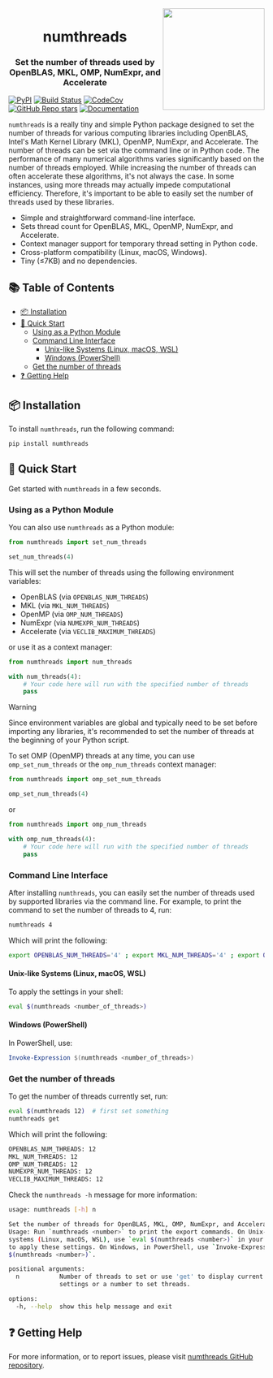 <img src="https://media.githubusercontent.com/media/basnijholt/nijho.lt/3986f45bae9ea4e834486eab4f7f6963d980c7b6/content/project/numthreads/featured.png" align="right" style="width: 200px;" />

<h1 align="center">numthreads</h1>
<h3 align="center">Set the number of threads used by OpenBLAS, MKL, OMP, NumExpr, and Accelerate</h3>

[![PyPI](https://img.shields.io/pypi/v/numthreads.svg)](https://pypi.python.org/pypi/numthreads)
[![Build Status](https://github.com/basnijholt/numthreads/actions/workflows/pytest.yml/badge.svg)](https://github.com/basnijholt/numthreads/actions/workflows/pytest.yml)
[![CodeCov](https://codecov.io/gh/basnijholt/numthreads/branch/main/graph/badge.svg)](https://codecov.io/gh/basnijholt/numthreads)
[![GitHub Repo stars](https://img.shields.io/github/stars/basnijholt/numthreads)](https://github.com/basnijholt/numthreads)
[![Documentation](https://readthedocs.org/projects/numthreads/badge/?version=latest)](https://numthreads.readthedocs.io/)

`numthreads` is a really tiny and simple Python package designed to set the number of threads for various computing libraries including OpenBLAS, Intel's Math Kernel Library (MKL), OpenMP, NumExpr, and Accelerate.
The number of threads can be set via the command line or in Python code.
The performance of many numerical algorithms varies significantly based on the number of threads employed.
While increasing the number of threads can often accelerate these algorithms, it's not always the case.
In some instances, using more threads may actually impede computational efficiency.
Therefore, it's important to be able to easily set the number of threads used by these libraries.

- Simple and straightforward command-line interface.
- Sets thread count for OpenBLAS, MKL, OpenMP, NumExpr, and Accelerate.
- Context manager support for temporary thread setting in Python code.
- Cross-platform compatibility (Linux, macOS, Windows).
- Tiny (≤7KB) and no dependencies.

<!-- toc-start -->

## :books: Table of Contents

<!-- START doctoc generated TOC please keep comment here to allow auto update -->
<!-- DON'T EDIT THIS SECTION, INSTEAD RE-RUN doctoc TO UPDATE -->

- [:package: Installation](#package-installation)
- [:rocket: Quick Start](#rocket-quick-start)
  - [Using as a Python Module](#using-as-a-python-module)
  - [Command Line Interface](#command-line-interface)
    - [Unix-like Systems (Linux, macOS, WSL)](#unix-like-systems-linux-macos-wsl)
    - [Windows (PowerShell)](#windows-powershell)
  - [Get the number of threads](#get-the-number-of-threads)
- [:question: Getting Help](#question-getting-help)

<!-- END doctoc generated TOC please keep comment here to allow auto update -->

<!-- toc-end -->

## :package: Installation

To install `numthreads`, run the following command:

```bash
pip install numthreads
```

## :rocket: Quick Start

Get started with `numthreads` in a few seconds.

### Using as a Python Module

You can also use `numthreads` as a Python module:

```python
from numthreads import set_num_threads

set_num_threads(4)
```

This will set the number of threads using the following environment variables:
- OpenBLAS (via `OPENBLAS_NUM_THREADS`)
- MKL (via `MKL_NUM_THREADS`)
- OpenMP (via `OMP_NUM_THREADS`)
- NumExpr (via `NUMEXPR_NUM_THREADS`)
- Accelerate (via `VECLIB_MAXIMUM_THREADS`)

or use it as a context manager:

```python
from numthreads import num_threads

with num_threads(4):
    # Your code here will run with the specified number of threads
    pass
```

> [!WARNING]
> Since environment variables are global and typically need to be set before importing any libraries, it's recommended to set the number of threads at the beginning of your Python script.

To set OMP (OpenMP) threads at any time, you can use `omp_set_num_threads` or the `omp_num_threads` context manager:

```python
from numthreads import omp_set_num_threads

omp_set_num_threads(4)
```

or

```python
from numthreads import omp_num_threads

with omp_num_threads(4):
    # Your code here will run with the specified number of threads
    pass
```

### Command Line Interface

After installing `numthreads`, you can easily set the number of threads used by supported libraries via the command line. For example, to print the command to set the number of threads to 4, run:

```bash
numthreads 4
```
<!-- CODE:BASH:START -->
<!-- echo '```bash' -->
<!-- numthreads 4 -->
<!-- echo '```' -->
<!-- CODE:END -->
Which will print the following:
<!-- OUTPUT:START -->
<!-- ⚠️ This content is auto-generated by `markdown-code-runner`. -->
```bash
export OPENBLAS_NUM_THREADS='4' ; export MKL_NUM_THREADS='4' ; export OMP_NUM_THREADS='4' ; export NUMEXPR_NUM_THREADS='4' ; export VECLIB_MAXIMUM_THREADS='4'
```

<!-- OUTPUT:END -->

#### Unix-like Systems (Linux, macOS, WSL)

To apply the settings in your shell:

```bash
eval $(numthreads <number_of_threads>)
```

#### Windows (PowerShell)

In PowerShell, use:

```powershell
Invoke-Expression $(numthreads <number_of_threads>)
```

### Get the number of threads

To get the number of threads currently set, run:

```bash
eval $(numthreads 12)  # first set something
numthreads get
```
<!-- CODE:BASH:START -->
<!-- echo '```bash' -->
<!-- eval $(numthreads 12) -->
<!-- numthreads get -->
<!-- echo '```' -->
<!-- CODE:END -->
Which will print the following:
<!-- OUTPUT:START -->
<!-- ⚠️ This content is auto-generated by `markdown-code-runner`. -->
```bash
OPENBLAS_NUM_THREADS: 12
MKL_NUM_THREADS: 12
OMP_NUM_THREADS: 12
NUMEXPR_NUM_THREADS: 12
VECLIB_MAXIMUM_THREADS: 12
```

<!-- OUTPUT:END -->

Check the `numthreads -h` message for more information:

<!-- CODE:BASH:START -->
<!-- echo '```bash' -->
<!-- numthreads -h -->
<!-- echo '```' -->
<!-- CODE:END -->
<!-- OUTPUT:START -->
<!-- ⚠️ This content is auto-generated by `markdown-code-runner`. -->
```bash
usage: numthreads [-h] n

Set the number of threads for OpenBLAS, MKL, OMP, NumExpr, and Accelerate.
Usage: Run `numthreads <number>` to print the export commands. On Unix-like
systems (Linux, macOS, WSL), use `eval $(numthreads <number>)` in your shell
to apply these settings. On Windows, in PowerShell, use `Invoke-Expression
$(numthreads <number>)`.

positional arguments:
  n           Number of threads to set or use 'get' to display current
              settings or a number to set threads.

options:
  -h, --help  show this help message and exit
```

<!-- OUTPUT:END -->

## :question: Getting Help

For more information, or to report issues, please visit [numthreads GitHub repository](https://github.com/basnijholt/numthreads).
